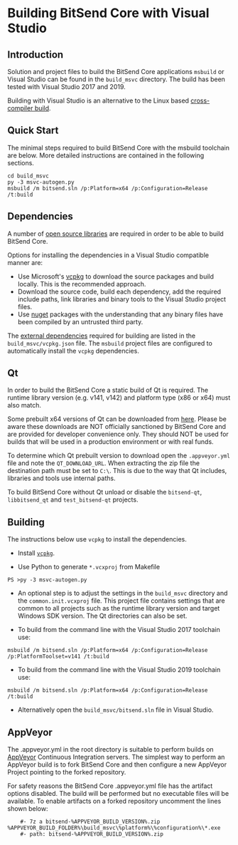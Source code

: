 Building BitSend Core with Visual Studio
========================================

Introduction
---------------------
Solution and project files to build the BitSend Core applications `msbuild` or Visual Studio can be found in the `build_msvc` directory. The build has been tested with Visual Studio 2017 and 2019.

Building with Visual Studio is an alternative to the Linux based [cross-compiler build](https://github.com/bitsend/bitsend/blob/master/doc/build-windows.md).

Quick Start
---------------------
The minimal steps required to build BitSend Core with the msbuild toolchain are below. More detailed instructions are contained in the following sections.

```
cd build_msvc
py -3 msvc-autogen.py
msbuild /m bitsend.sln /p:Platform=x64 /p:Configuration=Release /t:build
```

Dependencies
---------------------
A number of [open source libraries](https://github.com/bitsend/bitsend/blob/master/doc/dependencies.md) are required in order to be able to build BitSend Core.

Options for installing the dependencies in a Visual Studio compatible manner are:

- Use Microsoft's [vcpkg](https://docs.microsoft.com/en-us/cpp/vcpkg) to download the source packages and build locally. This is the recommended approach.
- Download the source code, build each dependency, add the required include paths, link libraries and binary tools to the Visual Studio project files.
- Use [nuget](https://www.nuget.org/) packages with the understanding that any binary files have been compiled by an untrusted third party.

The [external dependencies](https://github.com/bitsend/bitsend/blob/master/doc/dependencies.md) required for building are listed in the `build_msvc/vcpkg.json` file. The `msbuild` project files are configured to automatically install the `vcpkg` dependencies.

Qt
---------------------
In order to build the BitSend Core a static build of Qt is required. The runtime library version (e.g. v141, v142) and platform type (x86 or x64) must also match.

Some prebuilt x64 versions of Qt can be downloaded from [here](https://github.com/sipsorcery/qt_win_binary/releases). Please be aware these downloads are NOT officially sanctioned by BitSend Core and are provided for developer convenience only. They should NOT be used for builds that will be used in a production environment or with real funds.

To determine which Qt prebuilt version to download open the `.appveyor.yml` file and note the `QT_DOWNLOAD_URL`. When extracting the zip file the destination path must be set to `C:\`. This is due to the way that Qt includes, libraries and tools use internal paths.

To build BitSend Core without Qt unload or disable the `bitsend-qt`, `libbitsend_qt` and `test_bitsend-qt` projects.

Building
---------------------
The instructions below use `vcpkg` to install the dependencies.

- Install [`vcpkg`](https://github.com/Microsoft/vcpkg).

- Use Python to generate `*.vcxproj` from Makefile

```
PS >py -3 msvc-autogen.py
```

- An optional step is to adjust the settings in the `build_msvc` directory and the `common.init.vcxproj` file. This project file contains settings that are common to all projects such as the runtime library version and target Windows SDK version. The Qt directories can also be set.

- To build from the command line with the Visual Studio 2017 toolchain use:

```
msbuild /m bitsend.sln /p:Platform=x64 /p:Configuration=Release /p:PlatformToolset=v141 /t:build
```

- To build from the command line with the Visual Studio 2019 toolchain use:

```
msbuild /m bitsend.sln /p:Platform=x64 /p:Configuration=Release /t:build
```

- Alternatively open the `build_msvc/bitsend.sln` file in Visual Studio.

AppVeyor
---------------------
The .appveyor.yml in the root directory is suitable to perform builds on [AppVeyor](https://www.appveyor.com/) Continuous Integration servers. The simplest way to perform an AppVeyor build is to fork BitSend Core and then configure a new AppVeyor Project pointing to the forked repository.

For safety reasons the BitSend Core .appveyor.yml file has the artifact options disabled. The build will be performed but no executable files will be available. To enable artifacts on a forked repository uncomment the lines shown below:

```
    #- 7z a bitsend-%APPVEYOR_BUILD_VERSION%.zip %APPVEYOR_BUILD_FOLDER%\build_msvc\%platform%\%configuration%\*.exe
    #- path: bitsend-%APPVEYOR_BUILD_VERSION%.zip
```

